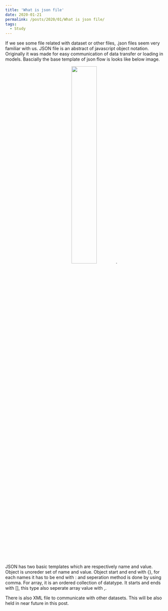 ```yaml
---
title: 'What is json file'
date: 2020-01-21
permalink: /posts/2020/01/What is json file/
tags:
  - Study
---
```


If we see some file related with dataset or other files, .json files seem very familiar with us. JSON file is an abstract of javascript
object notation. Originally it was made for easy communication of data transfer or loading in models. Bascially the base template
of json flow is looks like below image.

<p align="center">
  <img src="https://www.json.org/img/object.png" width="40%">.
</p>

JSON has two basic templates which are respectively name and value. Object is unoreder set of name and value. Object start and end with {},
for each names it has to be end with : and seperation method is done by using comma. For array, it is an ordered collection of datatype.
It starts and ends with [], this type also seperate array value with ,.

There is also XML file to communicate with other datasets. This will be also held in near future in this post.
